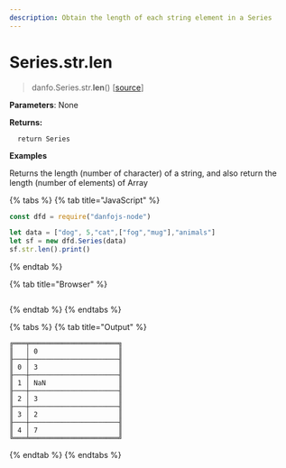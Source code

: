 ```yaml
---
description: Obtain the length of each string element in a Series
---
```


# Series.str.len

> danfo.Series.str.**len**\(\) \[[source](https://github.com/opensource9ja/danfojs/blob/master/danfojs/src/core/strings.js#L324)\]

**Parameters**: None

**Returns:**

      return Series

**Examples**

Returns the length \(number of character\) of a string, and also return the length \(number of elements\) of Array

{% tabs %}
{% tab title="JavaScript" %}
```javascript
const dfd = require("danfojs-node")

let data = ["dog", 5,"cat",["fog","mug"],"animals"]
let sf = new dfd.Series(data)
sf.str.len().print()
```
{% endtab %}

{% tab title="Browser" %}
```

```
{% endtab %}
{% endtabs %}

{% tabs %}
{% tab title="Output" %}
```text
╔═══╤══════════════════════╗
║   │ 0                    ║
╟───┼──────────────────────╢
║ 0 │ 3                    ║
╟───┼──────────────────────╢
║ 1 │ NaN                  ║
╟───┼──────────────────────╢
║ 2 │ 3                    ║
╟───┼──────────────────────╢
║ 3 │ 2                    ║
╟───┼──────────────────────╢
║ 4 │ 7                    ║
╚═══╧══════════════════════╝
```
{% endtab %}
{% endtabs %}

